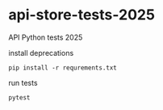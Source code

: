 # api-store-tests-2025
API Python tests 2025

install deprecations 

```commandline
pip install -r requrements.txt
```

run tests

```commandline
pytest
```